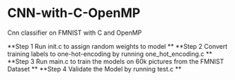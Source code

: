 # CNN-with-C-OpenMP
Cnn classifier on FMNIST with C and OpenMP

**Step 1 Run init.c to assign random weights to model **
**Step 2 Convert training labels to one-hot-encoding by running one_hot_encoding.c **
**Step 3 Run main.c to train the models on 60k pictures from the FMNIST Dataset **
**Step 4 Validate the Model by running test.c **
